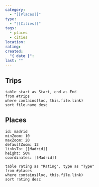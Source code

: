 ```yaml
---
category:
  - "[[Places]]"
type:
  - "[[Cities]]"
tags:
  - places
  - cities
location: 
rating: 
created:
  "{ date }": 
last: ""
---
```

## Trips

```dataview
table start as Start, end as End
from #trips
where contains(loc, this.file.link)
sort file.name desc
```

## Places

```leaflet
id: madrid
minZoom: 10
maxZoom: 20
defaultZoom: 12
linksTo: [[Madrid]]
height: 50%
coordinates: [[Madrid]]
```

```dataview
table rating as "Rating", type as "Type"
from #places
where contains(loc, this.file.link)
sort rating desc
```